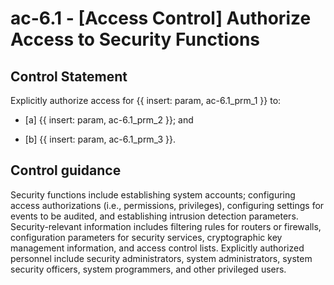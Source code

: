 # ac-6.1 - \[Access Control\] Authorize Access to Security Functions

## Control Statement

Explicitly authorize access for {{ insert: param, ac-6.1_prm_1 }} to:

- \[a\]  {{ insert: param, ac-6.1_prm_2 }}; and

- \[b\]  {{ insert: param, ac-6.1_prm_3 }}.

## Control guidance

Security functions include establishing system accounts; configuring access authorizations (i.e., permissions, privileges), configuring settings for events to be audited, and establishing intrusion detection parameters. Security-relevant information includes filtering rules for routers or firewalls, configuration parameters for security services, cryptographic key management information, and access control lists. Explicitly authorized personnel include security administrators, system administrators, system security officers, system programmers, and other privileged users.
